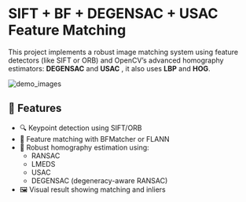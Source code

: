 # SIFT + BF + DEGENSAC + USAC Feature Matching

This project implements a robust image matching system using feature detectors (like SIFT or ORB) and OpenCV’s advanced homography estimators: **DEGENSAC** and **USAC** , it also uses **LBP** and **HOG**.

![demo_images](/results/output_1_matches.jpg)

## 📌 Features

- 🔍 Keypoint detection using SIFT/ORB
- 🧮 Feature matching with BFMatcher or FLANN
- 🧠 Robust homography estimation using:
  - RANSAC
  - LMEDS
  - USAC
  - DEGENSAC (degeneracy-aware RANSAC)
- 🖼️ Visual result showing matching and inliers


